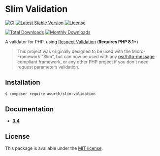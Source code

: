 # Slim Validation

[![CI](https://github.com/awurth/SlimValidation/actions/workflows/ci.yml/badge.svg)](https://github.com/awurth/SlimValidation/actions/workflows/ci.yml)
[![Latest Stable Version](https://poser.pugx.org/awurth/slim-validation/v/stable)](https://packagist.org/packages/awurth/slim-validation)
[![License](https://poser.pugx.org/awurth/slim-validation/license)](https://packagist.org/packages/awurth/slim-validation)

[![Total Downloads](https://poser.pugx.org/awurth/slim-validation/downloads)](https://packagist.org/packages/awurth/slim-validation)
[![Monthly Downloads](http://poser.pugx.org/awurth/slim-validation/d/monthly)](https://packagist.org/packages/awurth/slim-validation)

A validator for PHP, using [Respect Validation](https://github.com/Respect/Validation) (**Requires PHP 8.1+**)

> This project was originally designed to be used with the Micro-Framework "Slim", but can now
  be used with any [psr/http-message](https://github.com/php-fig/http-message)
  compliant framework, or any other PHP project if you don't need 
  request parameters validation.

## Installation

``` bash
$ composer require awurth/slim-validation
```

## Documentation

* [**3.4**](https://github.com/awurth/SlimValidation/tree/master/docs)

## License

This package is available under the [MIT license](LICENSE).

